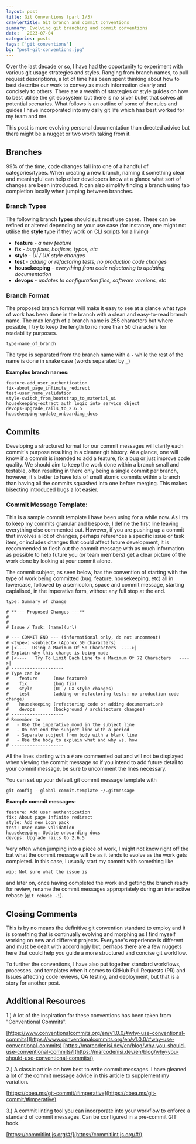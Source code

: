 ```yaml
---
layout: post
title: Git Conventions (part 1/3)
crawlertitle: Git branch and commit conventions
summary: Evolving git branching and commit conventions
date:   2023-07-04
categories: posts
tags: ['git conventions']
bg: "post-git-conventions.jpg"
---
```


Over the last decade or so, I have had the opportunity to experiment with various git usage strategies and styles. Ranging from branch names, to pull request descriptions, a lot of time has been spent thinking about how to best describe our work to convey as much information clearly and concisely to others. There are a wealth of strategies or style guides on how to best utilise the git ecosystem but there is no silver bullet that solves all potential scenarios. What follows is an outline of some of the rules and guides I have incorporated into my daily git life which has best worked for my team and me.

This post is more evolving personal documentation than directed advice but there might be a nugget or two worth taking from it.

## Branches
99% of the time, code changes fall into one of a handful of categories/types. When creating a new branch, naming it something clear and meaningful can help other developers know at a glance what sort of changes are been introduced. It can also simplify finding a branch using tab completion locally when jumping between branches.

### Branch Types
The following branch **types** should suit most use cases. These can be refined or altered depending on your use case (for instance, one might not utilise the **style** type if they work on CLI scripts for a living)

- **feature** _- a new feature_
- **fix** _- bug fixes, hotfixes, typos, etc_
- **style** _- UI / UX style changes_
- **test** _- adding or refactoring tests; no production code changes_
- **housekeeping** _- everything from code refactoring to updating documentation_
- **devops** _- updates to configuration files, software versions, etc_

### Branch Format

The proposed branch format will make it easy to see at a glance what type of work has been done in the branch with a clean and easy-to-read branch name. The max length of a branch name is 255 characters but where possible, I try to keep the length to no more than 50 characters for readability purposes.

```
type-name_of_branch
```

The type is separated from the branch name with a `-` while the rest of the name is done in snake case (words separated by `_`)

**Examples branch names:**
```
feature-add_user_authentication
fix-about_page_infinite_redirect
test-user_name_validation
style-switch_from_bootstrap_to_material_ui
housekeeping-extract_auth_logic_into_service_object
devops-upgrade_rails_to_2.6.5
housekeeping-update_onboarding_docs
```

## Commits
Developing a structured format for our commit messages will clarify each commit's purpose resulting in a cleaner git history. At a glance, one will know if a commit is intended to add a feature, fix a bug or just improve code quality. We should aim to keep the work done within a branch small and testable, often resulting in there only being a single commit per branch, however, it's better to have lots of small atomic commits within a branch than having all the commits squashed into one before merging. This makes bisecting introduced bugs a lot easier.

### Commit Message Template:

This is a sample commit template I have been using for a while now. As I try to keep my commits granular and bespoke, I define the first line leaving everything else commented out. However, if you are pushing up a commit that involves a lot of changes, perhaps references a specific issue or task item, or includes changes that could affect future development, it is recommended to flesh out the commit message with as much information as possible to help future you (or team members) get a clear picture of the work done by looking at your commit alone.

The commit subject, as seen below, has the convention of starting with the type of work being committed (bug, feature, housekeeping, etc) all in lowercase, followed by a semicolon, space and commit message, starting capialised, in the imperative form, without any full stop at the end.

```
type: Summary of change

# **--- Proposed Changes ---**
#
#
# Issue / Task: [name](url)

# --- COMMIT END --- (informational only, do not uncomment)
# <type>: <subject> (Approx 50 characters)
# |<----  Using a Maximum Of 50 Characters  ---->|
# Explain why this change is being made
# |<----   Try To Limit Each Line to a Maximum Of 72 Characters   ---->|
# --------------------
# Type can be
#    feature      (new feature)
#    fix          (bug fix)
#    style        (UI / UX style changes)
#    test         (adding or refactoring tests; no production code change)
#    housekeeping (refactoring code or adding documentation)
#    devops       (background / architecture changes)
# --------------------
# Remember to
#   - Use the imperative mood in the subject line
#   - Do not end the subject line with a period
#   - Separate subject from body with a blank line
#   - Use the body to explain what and why vs. how
# --------------------
```

All the lines starting with a `#` are commented out and will not be displayed when viewing the commit message so if you intend to add future detail to your commit message, be sure to uncomment the lines necessary.

You can set up your default git commit message template with
```
git config --global commit.template ~/.gitmessage
```

**Example commit messages:**
```
feature: Add user authentication
fix: About page infinite redirect
style: Add new icon pack
test: User name validation
housekeeping: Update onboarding docs
devops: Upgrade rails to 2.6.5
```

Very often when jumping into a piece of work, I might not know right off the bat what the commit message will be as it tends to evolve as the work gets completed. In this case, I usually start my commit with something like

```
wip: Not sure what the issue is
```
and later on, once having completed the work and getting the branch ready for review, rename the commit messages appropriately during an interactive rebase (`git rebase -i`).

## Closing Comments

This is by no means the definitive git convention standard to employ and it is something that is continually evolving and morphing as I find myself working on new and different projects. Everyone's experience is different and must be dealt with accordingly but, perhaps there are a few nuggets here that could help you guide a more structured and concise git workflow.

To further the conventions, I have also put together standard workflows, processes, and templates when it comes to GitHub Pull Requests (PR) and Issues affecting code reviews, QA testing, and deployment, but that is a story for another post.

## Additional Resources

1.) A lot of the inspiration for these conventions has been taken from "Conventional Commits".

[https://www.conventionalcommits.org/en/v1.0.0/#why-use-conventional-commits](https://www.conventionalcommits.org/en/v1.0.0/#why-use-conventional-commits)
[https://marcodenisi.dev/en/blog/why-you-should-use-conventional-commits/](https://marcodenisi.dev/en/blog/why-you-should-use-conventional-commits/)

2.) A classic article on how best to write commit messages. I have gleaned a lot of the commit message advice in this article to supplement my variation.

[https://cbea.ms/git-commit/#imperative](https://cbea.ms/git-commit/#imperative)

3.) A commit linting tool you can incorporate into your workflow to enforce a standard of commit messages. Can be configured in a pre-commit GIT hook.

[https://commitlint.js.org/#/](https://commitlint.js.org/#/)

